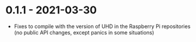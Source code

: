 # 0.1.1 - 2021-03-30

* Fixes to compile with the version of UHD in the Raspberry Pi repositories (no public API changes, except panics in some situations)

